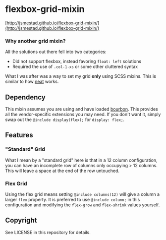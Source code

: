 # flexbox-grid-mixin

[http://jsmestad.github.io/flexbox-grid-mixin/](http://jsmestad.github.io/flexbox-grid-mixin/)

### Why another grid mixin?

All the solutions out there fell into two categories:

* Did not support flexbox, instead favoring `float: left` solutions
* Required the use of `.col-1-xs` or some other cluttered syntax

What I was after was a way to set my grid **only** using SCSS mixins. This is
similar to how [neat](http://neat.bourbon.io) works.

## Dependency

This mixin assumes you are using and have loaded [bourbon](http://bourbon.io). This provides all the vendor-specific extensions you may need. If you don't want it, simply swap out the `@include display(flex);` for `display: flex;`.

## Features

### "Standard" Grid

What I mean by a "standard grid" here is that in a 12 column configuration, you
can have an incomplete row of columns only occupying > 12 columns. This will
leave a space at the end of the row untouched.

### Flex Grid

Using the flex grid means setting `@include columns(12)` will give a column a
larger `flex` property. It is preferred to use `@include column;` in this
configuration and modifying the `flex-grow` and `flex-shrink` values yourself.


## Copyright

See LICENSE in this repository for details.
